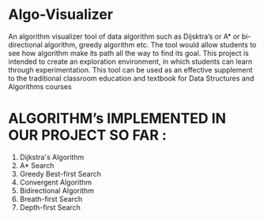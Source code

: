 # Algo-Visualizer
An algorithm visualizer tool of data algorithm such as Dijsktra’s or A* or bi-directional algorithm, greedy algorithm etc. 
The tool would allow students to see how algorithm make its path all the way to find its goal. 
This project is intended to create an exploration environment, in which students can learn through experimentation. 
This tool can be used as an effective supplement to the traditional classroom education and textbook for Data Structures and Algorithms courses

# ALGORITHM’s IMPLEMENTED IN OUR PROJECT SO FAR :
1. Dijkstra's Algorithm
2. A* Search
3. Greedy Best-first Search
4. Convergent Algorithm
5. Bidirectional Algorithm
6. Breath-first Search
7. Depth-first Search


